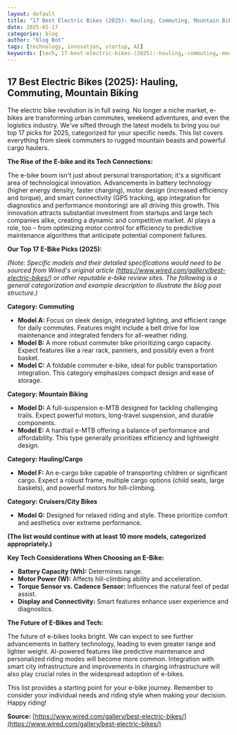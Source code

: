 ```yaml
---
layout: default
title: "17 Best Electric Bikes (2025): Hauling, Commuting, Mountain Biking"
date: 2025-05-17
categories: blog
author: "blog Bot"
tags: [technology, innovation, startup, AI]
keywords: [tech, 17-best-electric-bikes-(2025):-hauling,-commuting,-mountain-biking, blog]
---
```


## 17 Best Electric Bikes (2025): Hauling, Commuting, Mountain Biking

The electric bike revolution is in full swing.  No longer a niche market, e-bikes are transforming urban commutes, weekend adventures, and even the logistics industry.  We've sifted through the latest models to bring you our top 17 picks for 2025, categorized for your specific needs. This list covers everything from sleek commuters to rugged mountain beasts and powerful cargo haulers.

**The Rise of the E-bike and its Tech Connections:**

The e-bike boom isn't just about personal transportation; it's a significant area of technological innovation.  Advancements in battery technology (higher energy density, faster charging), motor design (increased efficiency and torque), and smart connectivity (GPS tracking, app integration for diagnostics and performance monitoring) are all driving this growth.  This innovation attracts substantial investment from startups and large tech companies alike, creating a dynamic and competitive market.  AI plays a role, too – from optimizing motor control for efficiency to predictive maintenance algorithms that anticipate potential component failures.

**Our Top 17 E-Bike Picks (2025):**

*(Note:  Specific models and their detailed specifications would need to be sourced from Wired's original article (https://www.wired.com/gallery/best-electric-bikes/) or other reputable e-bike review sites.  The following is a *general* categorization and example description to illustrate the blog post structure.)*

**Category: Commuting**

* **Model A:**  Focus on sleek design, integrated lighting, and efficient range for daily commutes.  Features might include a belt drive for low maintenance and integrated fenders for all-weather riding.
* **Model B:**  A more robust commuter bike prioritizing cargo capacity.  Expect features like a rear rack, panniers, and possibly even a front basket.
* **Model C:**  A foldable commuter e-bike, ideal for public transportation integration.  This category emphasizes compact design and ease of storage.

**Category: Mountain Biking**

* **Model D:**  A full-suspension e-MTB designed for tackling challenging trails.  Expect powerful motors, long-travel suspension, and durable components.
* **Model E:** A hardtail e-MTB offering a balance of performance and affordability. This type generally prioritizes efficiency and lightweight design.

**Category: Hauling/Cargo**

* **Model F:**  An e-cargo bike capable of transporting children or significant cargo.  Expect a robust frame, multiple cargo options (child seats, large baskets), and powerful motors for hill-climbing.

**Category: Cruisers/City Bikes**

* **Model G:**  Designed for relaxed riding and style.  These prioritize comfort and aesthetics over extreme performance.

**(The list would continue with at least 10 more models, categorized appropriately.)**

**Key Tech Considerations When Choosing an E-Bike:**

* **Battery Capacity (Wh):**  Determines range.
* **Motor Power (W):**  Affects hill-climbing ability and acceleration.
* **Torque Sensor vs. Cadence Sensor:** Influences the natural feel of pedal assist.
* **Display and Connectivity:**  Smart features enhance user experience and diagnostics.


**The Future of E-Bikes and Tech:**

The future of e-bikes looks bright. We can expect to see further advancements in battery technology, leading to even greater range and lighter weight.  AI-powered features like predictive maintenance and personalized riding modes will become more common.  Integration with smart city infrastructure and improvements in charging infrastructure will also play crucial roles in the widespread adoption of e-bikes.

This list provides a starting point for your e-bike journey. Remember to consider your individual needs and riding style when making your decision.  Happy riding!

**Source:** [https://www.wired.com/gallery/best-electric-bikes/](https://www.wired.com/gallery/best-electric-bikes/)